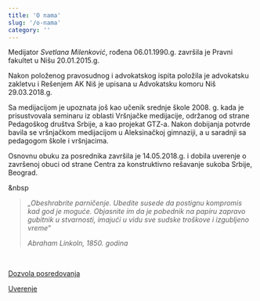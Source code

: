 ```yaml
---
title: 'O nama'
slug: '/o-nama'
category: ''
---
```


Medijator _Svetlana Milenković_, rođena 06.01.1990.g. završila je Pravni fakultet u Nišu 20.01.2015.g.

Nakon položenog pravosudnog i advokatskog ispita položila je advokatsku zakletvu i Rešenjem AK Niš je upisana u Advokatsku komoru Niš 29.03.2018.g.

Sa medijacijom je upoznata još kao učenik srednje škole 2008. g. kada je prisustvovala seminaru iz oblasti Vršnjačke medijacije, održanog od strane Pedagoškog društva Srbije, a kao projekat GTZ-a. Nakon dobijanja potvrde bavila se vršnjačkom medijacijom u Aleksinačkoj gimnaziji, a u saradnji sa pedagogom škole i vršnjacima.

Osnovnu obuku za posrednika završila je 14.05.2018.g. i dobila uverenje o završenoj obuci od strane Centra za konstruktivno rešavanje sukoba Srbije, Beograd.

&nbsp

> _„Obeshrabrite parničenje. Ubedite susede da postignu kompromis kad god je moguće. Objasnite im da je pobednik na papiru zapravo gubitnik u stvarnosti, imajući u vidu sve sudske troškove i izgubljeno vreme“_
> 
> _Abraham Linkoln, 1850. godina_
  
<br>

[Dozvola posredovanja](/documents/dozvola-posredovanja.pdf)

[Uverenje](/documents/uverenje-osnovna-obuka.pdf)